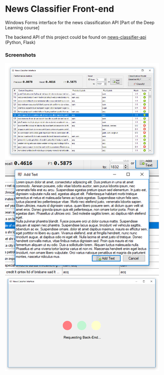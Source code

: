 # News Classifier Front-end
Windows Forms interface for the news classification API [Part of the Deep Learning course]

The backend API of this project could be found on [news-classifier-api](https://github.com/Kasparow/news-classifier-api) (Python, Flask)
 
<h3>Screenshots</h3>

![Classification Results](screenshots/2018-12-05_19-17-24.png?raw=true "Classification Results")
![Arbitrary text classification](screenshots/2018-12-05_19-18-56.png?raw=true "Arbitrary text classification")
![Processing...](screenshots/2018-12-05_19-16-53.png?raw=true "Processing...")
